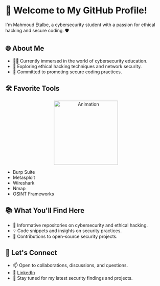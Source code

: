 # 👋 Welcome to My GitHub Profile!

I'm Mahmoud Etalbe, a cybersecurity student with a passion for ethical hacking and secure coding. 🛡️

## 🌐 About Me

- 👨‍💻 Currently immersed in the world of cybersecurity education.
- 🚀 Exploring ethical hacking techniques and network security.
- 💼 Committed to promoting secure coding practices.

## 🛠️ Favorite Tools
<div align="center">
  <img src="https://media.giphy.com/media/xTiTnBELA6Mb1TeeOc/giphy.gif" alt="Animation" width="200" height="200" />
</div>

- Burp Suite
- Metasploit
- Wireshark
- Nmap
- OSINT Frameworks

## 📚 What You'll Find Here

- 📖 Informative repositories on cybersecurity and ethical hacking.
- 💡 Code snippets and insights on security practices.
- 🎯 Contributions to open-source security projects.

## 🤝 Let's Connect

- 📫 Open to collaborations, discussions, and questions.
- 🔗 [LinkedIn](https://www.linkedin.com/in/mahmoud-etalbe/)
- 📣 Stay tuned for my latest security findings and projects.

